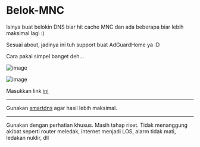 # Belok-MNC
Isinya buat belokin DNS biar hit cache MNC dan ada beberapa biar lebih maksimal lagi :)

Sesuai about, jadinya ini tuh support buat AdGuardHome ya :D

Cara pakai simpel banget deh...

![image](https://user-images.githubusercontent.com/33513626/235434918-26e43221-8fcc-490a-a03b-ac917c6bf99b.png)

![image](https://user-images.githubusercontent.com/33513626/235435071-44570336-7e20-4e2f-b9dd-1103c1b84e60.png)

Masukkan link [ini](https://github.com/rapdodge/Belok-MNC/raw/main/rules)

<hr>

Gunakan [smartdns](https://github.com/pymumu/smartdns) agar hasil lebih maksimal.

<hr

Gunakan dengan perhatian khusus. Masih tahap riset. Tidak menanggung akibat seperti router meledak, internet menjadi LOS, alarm tidak mati, ledakan nuklir, dll
